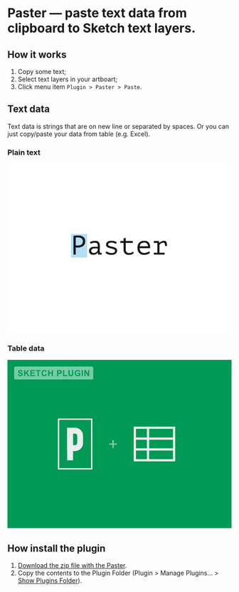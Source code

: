 # Paster — paste text data from clipboard to Sketch text layers.

## How it works
1. Copy some text;
2. Select text layers in your artboart;
3. Click menu item ```Plugin > Paster > Paste```.


## Text data
Text data is strings that are on new line or separated by spaces. Or you can just copy/paste your data from table (e.g. Excel).

### Plain text
![Paster](/paster-sketch-plugin_volorf.gif)

### Table data
![Paster](/paster_13_volorf.gif)


## How install the plugin
1. [Download the zip file with the Paster](https://github.com/Volorf/Paster/archive/master.zip).
2. Copy the contents to the Plugin Folder (Plugin > Manage Plugins... > [Show Plugins Folder](http://frolovoleg.ru/images/sketch-plugin-folder.png)).
